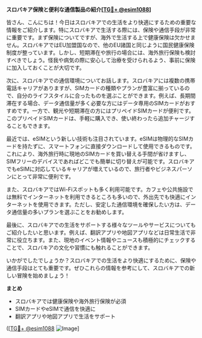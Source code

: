 **スロバキア保険と便利な通信製品の紹介[[TG💪+ @esim1088](https://t.me/s/esim1088)]**

皆さん、こんにちは！今日はスロバキアでの生活をより快適にするための重要な情報をご紹介します。特にスロバキアで生活する際には、保険や通信手段が非常に重要です。まず保険についてですが、海外で生活する上で健康保険は欠かせません。スロバキアではEU加盟国なので、他のEU諸国と同じように国民健康保険制度が整っています。しかし、短期滞在や旅行の場合には、海外旅行保険も検討すべきでしょう。怪我や病気の際に安心して治療を受けられるよう、事前に保険に加入しておくことが大切です。

次に、スロバキアでの通信環境についてお話します。スロバキアには複数の携帯電話キャリアがありますが、SIMカードの種類やプランが豊富に揃っているので、自分のライフスタイルに合ったものを選ぶことができます。例えば、長期間滞在する場合、データ通信量が多く必要な方にはデータ専用のSIMカードがおすすめです。一方で、観光や短期滞在の方にはプリペイドSIMカードが便利です。このプリペイドSIMカードは、手軽に購入でき、使い終わったら追加チャージすることもできます。

最近では、eSIMという新しい技術も注目されています。eSIMは物理的なSIMカードを持たずに、スマートフォンに直接ダウンロードして使用できるものです。これにより、海外旅行時に現地のSIMカードを買い替える手間が省けますし、SIMフリーのデバイスであればどこでも簡単に切り替えが可能です。スロバキアでもeSIMに対応しているキャリアが増えているので、旅行者やビジネスパーソンにとって非常に便利です。

また、スロバキアではWi-Fiスポットも多く利用可能です。カフェや公共施設では無料でインターネットを利用できるところも多いので、外出先でも快適にインターネットを使用できます。ただし、安定した通信環境を確保したい方は、データ通信量の多いプランを選ぶことをお勧めします。

最後に、スロバキアでの生活をサポートする様々なツールやサービスについてもご紹介したいと思います。例えば、翻訳アプリや地図アプリなどは日常生活で非常に役立ちます。また、現地のイベント情報やニュースも積極的にチェックすることで、スロバキアの文化や習慣にも触れることができます。

いかがでしたでしょうか？スロバキアでの生活をより快適にするために、保険や通信手段はとても重要です。ぜひこれらの情報を参考にして、スロバキアでの新しい冒険を始めましょう！

**まとめ**
- スロバキアでは健康保険や海外旅行保険が必須
- SIMカードやeSIMで通信を快適に
- 翻訳アプリや地図アプリで生活をサポート

([[TG💪+ @esim1088](https://t.me/s/esim1088) ![Image](https://i.postimg.cc/Y0z9fWf4/image.png)]